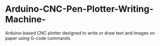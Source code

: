 # Arduino-CNC-Pen-Plotter-Writing-Machine-
Arduino-based CNC plotter designed to write or draw text and images on paper using G-code commands. 
